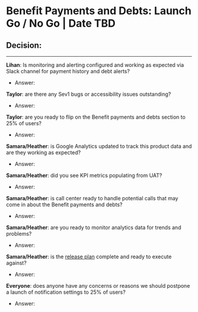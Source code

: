# Benefit Payments and Debts: Launch Go / No Go | Date TBD

## Decision: 

---

**Lihan**: Is monitoring and alerting configured and working as expected via Slack channel for payment history and debt alerts?
- Answer: 

**Taylor**: are there any Sev1 bugs or accessibility issues outstanding?
- Answer: 

**Taylor**: are you ready to flip on the Benefit payments and debts section to 25% of users?
- Answer: 

**Samara/Heather**: is Google Analytics updated to track this product data and are they working as expected?
- Answer: 

**Samara/Heather**: did you see KPI metrics populating from UAT?
- Answer: 

**Samara/Heather**: is call center ready to handle potential calls that may come in about the Benefit payments and debts?
- Answer: 

**Samara/Heather**: are you ready to monitor analytics data for trends and problems?
- Answer: 

**Samara/Heather**: is the [release plan](https://github.com/department-of-veterans-affairs/va.gov-team/blob/master/products/identity-personalization/my-va/payment-history/product/release-plan.md) complete and ready to execute against?
- Answer: 

**Everyone**: does anyone have any concerns or reasons we should postpone a launch of notification settings to 25% of users?
- Answer: 
